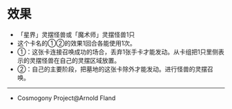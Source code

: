 # 效果
- 「星界」灵摆怪兽或「魔术师」灵摆怪兽1只
- 这个卡名的①②的效果1回合各能使用1次。
- ①：这张卡连接召唤成功的场合，丢弃1张手卡才能发动。从卡组把1只里侧表示的灵摆怪兽在自己的灵摆区域放置。
- ②：自己的主要阶段，把墓地的这张卡除外才能发动。进行怪兽的灵摆召唤。
- --------
- Cosmogony Project@Arnold Fland

